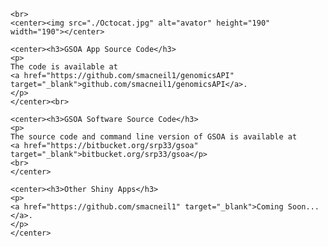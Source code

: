 <div id="fixed_width_content">
    
    <br>
    <center><img src="./Octocat.jpg" alt="avator" height="190" width="190"></center>
  
    <center><h3>GSOA App Source Code</h3>
    <p>
    The code is available at
    <a href="https://github.com/smacneil1/genomicsAPI" target="_blank">github.com/smacneil1/genomicsAPI</a>.
    </p>
    </center><br>
    
    <center><h3>GSOA Software Source Code</h3>
    <p>
    The source code and command line version of GSOA is available at
    <a href="https://bitbucket.org/srp33/gsoa" target="_blank">bitbucket.org/srp33/gsoa</p>
    <br>
    </center>
    
    <center><h3>Other Shiny Apps</h3>
    <p>
    <a href="https://github.com/smacneil1" target="_blank">Coming Soon...</a>.
    </p>
    </center>
  
</div>

